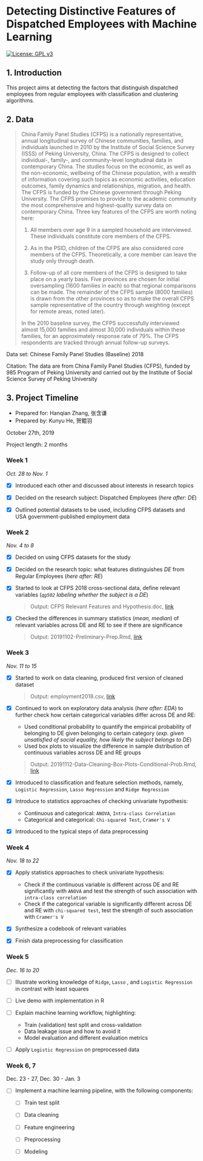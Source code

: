 # Detecting Distinctive Features of Dispatched Employees with Machine Learning

 [![License: GPL v3](https://img.shields.io/badge/License-GPL%20v3-blue.svg)](https://www.gnu.org/licenses/gpl-3.0) 

## 1. Introduction

This project aims at detecting the factors that distinguish dispatched employees from regular employees with classification and clustering algorithms.



## 2. Data

> China Family Panel Studies (CFPS) is a nationally representative, annual longitudinal survey of Chinese communities, families, and individuals launched in 2010 by the Institute of Social Science Survey (ISSS) of Peking University, China. The CFPS is designed to collect individual-, family-, and community-level longitudinal data in contemporary China. The studies focus on the economic, as well as the non-economic, wellbeing of the Chinese population, with a wealth of information covering such topics as economic activities, education outcomes, family dynamics and relationships, migration, and health. The CFPS is funded by the Chinese government through Peking University. The CFPS promises to provide to the academic community the most comprehensive and highest-quality survey data on contemporary China. Three key features of the CFPS are worth noting here:
>
> 1. All members over age 9 in a sampled household are interviewed. These individuals constitute core members of the CFPS.
>
> 2. As in the PSID, children of the CFPS are also considered core members of the CFPS. Theoretically, a core member can leave the study only through death.
>
> 3. Follow-up of all core members of the CFPS is designed to take place on a yearly basis. Five provinces are chosen for initial oversampling (1600 families in each) so that regional comparisons can be made. The remainder of the CFPS sample (8000 families) is drawn from the other provinces so as to make the overall CFPS sample representative of the country through weighting (except for remote areas, noted later).
>
> In the 2010 baseline survey, the CFPS successfully interviewed almost 15,000 families and almost 30,000 individuals within these families, for an approximately response rate of 79%. The CFPS respondents are tracked through annual follow-up surveys.



Data set: Chinese Family Panel Studies (Baseline) 2018

Citation: The data are from China Family Panel Studies (CFPS), funded by 985 Program of Peking University and carried out by the Institute of Social Science Survey of Peking University



## 3. Project Timeline

- Prepared for: Hanqian Zhang, 张含谦
- Prepared by: Kunyu He, 贺鲲羽

October 27th, 2019

Project length: 2 months



### Week 1

*Oct. 28 to Nov. 1*

- [x] Introduced each other and discussed about interests in research topics
- [x] Decided on the research subject: Dispatched Employees (*here after: DE*)
- [x] Outlined potential datasets to be used, including CFPS datasets and USA government-published employment data



### Week 2

*Nov. 4 to 8*

- [x] Decided on using CFPS datasets for the study

- [x] Decided on the research topic: what features distinguishes *DE* from Regular Employees  (*here after: RE*)

- [x] Started to look at CFPS 2018 cross-sectional data, define relevant variables (*`qg502` labeling whether the subject is a DE*)

  > Output: CFPS Relevant Features and Hypothesis.doc, [link](https://github.com/tzhanqian/dispatchedworkersCFPS/blob/master/data/Relevant%20Features%20and%20Research%20Hypothesis.docx)

- [x] Checked the differences in summary statistics (*mean, median*) of relevant variables across DE and RE to see if there are significance

  > Output: 20191102-Preliminary-Prep.Rmd, [link](https://github.com/tzhanqian/dispatchedworkersCFPS/blob/master/notebooks/EDA/20191102%20Preliminary%20Prep.Rmd)



### Week 3

*Nov. 11 to 15*

- [x] Started to work on data cleaning, produced first version of cleaned dataset

  > Output: employment2018.csv, [link](https://github.com/tzhanqian/dispatchedworkersCFPS/blob/master/data/employment2018.csv)

- [x] Continued to work on exploratory data analysis (*here after: EDA*) to further check how certain categorical variables differ across DE and RE:

  - Used conditional probability to quantify the empirical probability of belonging to DE given belonging to certain category (*exp. given unsatisfied of social equality, how likely the subject belongs to DE*)
  - Used box plots to visualize the difference in sample distribution of continuous variables across DE and RE groups

  > Output: 20191112-Data-Cleaning-Box-Plots-Conditional-Prob.Rmd, [link](https://github.com/tzhanqian/dispatchedworkersCFPS/blob/master/notebooks/EDA/20191112%20Data%20Cleaning-Box%20Plots-Conditional%20Prob.Rmd)

- [x] Introduced to classification and feature selection methods, namely, `Logistic Regression`, `Lasso Regression` and `Ridge Regression`

- [x] Introduce to statistics approaches of checking univariate hypothesis:

  - Continuous and categorical: `ANOVA`, `Intra-class Correlation`
  - Categorical and categorical: `Chi-squared Test`, `Cramer's V`

- [x] Introduced to the typical steps of data preprocessing



### Week 4

*Nov. 18 to 22*

- [x] Apply statistics approaches to check univariate hypothesis:
  - Check if the continuous variable is different across DE and RE significantly with `ANOVA` and test the strength of such association with `intra-class correlation`
  - Check if the categorical variable is significantly different across DE and RE with `chi-squared test`, test the strength of such association with `Cramer's V`
- [x] Synthesize a codebook of relevant variables
- [x] Finish data preprocessing for classification



### Week 5

*Dec. 16 to 20*

- [ ] Illustrate working knowledge of `Ridge`, `Lasso` , and `Logistic Regression` in contrast with least squares
- [ ] Live demo with implementation in R

- [ ] Explain machine learning workflow, highlighting:
  - Train (validation) test split and cross-validation
  - Data leakage issue and how to avoid it
  - Model evaluation and different evaluation metrics
- [ ] Apply `Logistic Regression` on preprocessed data



### Week 6, 7

Dec. 23 - 27, Dec. 30 - Jan. 3

- [ ] Implement a machine learning pipeline, with the following components:
  - [ ] Train test split
  - [ ] Data cleaning
  - [ ] Feature engineering
  - [ ] Preprocessing
  - [ ] Modeling

